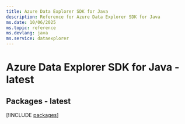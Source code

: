 ```yaml
---
title: Azure Data Explorer SDK for Java
description: Reference for Azure Data Explorer SDK for Java
ms.date: 10/06/2025
ms.topic: reference
ms.devlang: java
ms.service: dataexplorer
---
```

# Azure Data Explorer SDK for Java - latest
## Packages - latest
[!INCLUDE [packages](data-explorer-index.md)]